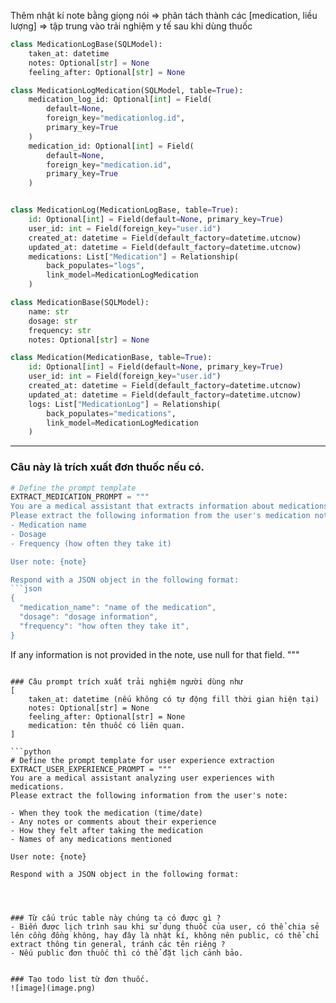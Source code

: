 

Thêm nhật kí note bằng giọng nói 
=> phân tách thành các [medication, liều lượng]
=> tập trung vào trải nghiệm y tế sau khi dùng thuốc

```python
class MedicationLogBase(SQLModel):
    taken_at: datetime
    notes: Optional[str] = None
    feeling_after: Optional[str] = None

class MedicationLogMedication(SQLModel, table=True):
    medication_log_id: Optional[int] = Field(
        default=None,
        foreign_key="medicationlog.id",
        primary_key=True
    )
    medication_id: Optional[int] = Field(
        default=None,
        foreign_key="medication.id",
        primary_key=True
    )


class MedicationLog(MedicationLogBase, table=True):
    id: Optional[int] = Field(default=None, primary_key=True)
    user_id: int = Field(foreign_key="user.id")
    created_at: datetime = Field(default_factory=datetime.utcnow)
    updated_at: datetime = Field(default_factory=datetime.utcnow)
    medications: List["Medication"] = Relationship(
        back_populates="logs",
        link_model=MedicationLogMedication
    )

class MedicationBase(SQLModel):
    name: str
    dosage: str
    frequency: str
    notes: Optional[str] = None

class Medication(MedicationBase, table=True):
    id: Optional[int] = Field(default=None, primary_key=True)
    user_id: int = Field(foreign_key="user.id")
    created_at: datetime = Field(default_factory=datetime.utcnow)
    updated_at: datetime = Field(default_factory=datetime.utcnow)
    logs: List["MedicationLog"] = Relationship(
        back_populates="medications",
        link_model=MedicationLogMedication
    )
```


---

### Câu này là trích xuất đơn thuốc nếu có.
```python
# Define the prompt template
EXTRACT_MEDICATION_PROMPT = """
You are a medical assistant that extracts information about medications from user notes.
Please extract the following information from the user's medication note:
- Medication name
- Dosage
- Frequency (how often they take it)

User note: {note}

Respond with a JSON object in the following format:
```json
{
  "medication_name": "name of the medication",
  "dosage": "dosage information",
  "frequency": "how often they take it",
}
```

If any information is not provided in the note, use null for that field.
"""
```

### Câu prompt trích xuất trải nghiệm người dùng như 
[
    taken_at: datetime (nếu không có tự động fill thời gian hiện tại)
    notes: Optional[str] = None
    feeling_after: Optional[str] = None
    medication: tên thuốc có liên quan.
]

```python
# Define the prompt template for user experience extraction
EXTRACT_USER_EXPERIENCE_PROMPT = """
You are a medical assistant analyzing user experiences with medications.
Please extract the following information from the user's note:

- When they took the medication (time/date)
- Any notes or comments about their experience
- How they felt after taking the medication
- Names of any medications mentioned

User note: {note}

Respond with a JSON object in the following format:




### Từ cấu trúc table này chúng ta có được gì ?
- Biến được lịch trình sau khi sử dụng thuốc của user, có thể chia sẻ lên cồng đồng không, hay đây là nhật kí, không nên public, có thể chỉ extract thông tin general, tránh các tên riêng ?
- Nếu public đơn thuốc thì có thể đặt lịch cảnh bảo.


### Tạo todo list từ đơn thuốc.
![image](image.png)






